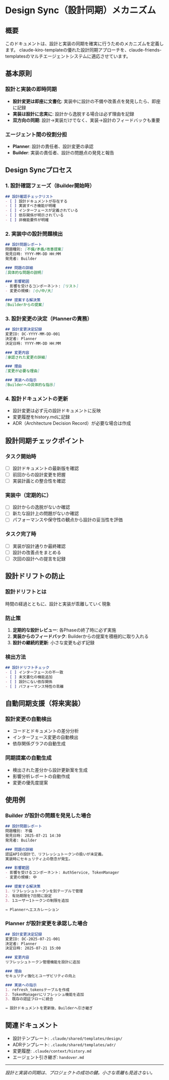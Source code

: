 # Design Sync（設計同期）メカニズム

## 概要
このドキュメントは、設計と実装の同期を確実に行うためのメカニズムを定義します。
claude-kiro-templateの優れた設計同期アプローチを、claude-friends-templatesのマルチエージェントシステムに適応させています。

## 基本原則

### 設計と実装の即時同期
- **設計変更は即座に文書化**: 実装中に設計の不備や改善点を発見したら、即座に記録
- **実装は設計に忠実に**: 設計から逸脱する場合は必ず理由を記録
- **双方向の同期**: 設計→実装だけでなく、実装→設計のフィードバックも重要

### エージェント間の役割分担
- **Planner**: 設計の責任者、設計変更の承認
- **Builder**: 実装の責任者、設計の問題点の発見と報告

## Design Syncプロセス

### 1. 設計確認フェーズ（Builder開始時）
```markdown
## 設計確認チェックリスト
- [ ] 設計ドキュメントが存在する
- [ ] 実装すべき機能が明確
- [ ] インターフェースが定義されている
- [ ] 依存関係が明示されている
- [ ] 非機能要件が明確
```

### 2. 実装中の設計問題検出
```markdown
## 設計問題レポート
問題種別: [不備/矛盾/改善提案]
発見日時: YYYY-MM-DD HH:MM
発見者: Builder

### 問題の詳細
[具体的な問題の説明]

### 影響範囲
- 影響を受けるコンポーネント: [リスト]
- 変更の規模: [小/中/大]

### 提案する解決策
[Builderからの提案]
```

### 3. 設計変更の決定（Plannerの責務）
```markdown
## 設計変更決定記録
変更ID: DC-YYYY-MM-DD-001
決定者: Planner
決定日時: YYYY-MM-DD HH:MM

### 変更内容
[承認された変更の詳細]

### 理由
[変更が必要な理由]

### 実装への指示
[Builderへの具体的な指示]
```

### 4. 設計ドキュメントの更新
- 設計変更は必ず元の設計ドキュメントに反映
- 変更履歴をhistory.mdに記録
- ADR（Architecture Decision Record）が必要な場合は作成

## 設計同期チェックポイント

### タスク開始時
- [ ] 設計ドキュメントの最新版を確認
- [ ] 前回からの設計変更を把握
- [ ] 実装計画との整合性を確認

### 実装中（定期的に）
- [ ] 設計からの逸脱がないか確認
- [ ] 新たな設計上の問題がないか確認
- [ ] パフォーマンスや保守性の観点から設計の妥当性を評価

### タスク完了時
- [ ] 実装が設計通りか最終確認
- [ ] 設計の改善点をまとめる
- [ ] 次回の設計への提言を記録

## 設計ドリフトの防止

### 設計ドリフトとは
時間の経過とともに、設計と実装が乖離していく現象

### 防止策
1. **定期的な設計レビュー**: 各Phaseの終了時に必ず実施
2. **実装からのフィードバック**: Builderからの提案を積極的に取り入れる
3. **設計の継続的更新**: 小さな変更も必ず記録

### 検出方法
```markdown
## 設計ドリフトチェック
- [ ] インターフェースの不一致
- [ ] 未文書化の機能追加
- [ ] 設計にない依存関係
- [ ] パフォーマンス特性の乖離
```

## 自動同期支援（将来実装）

### 設計変更の自動検出
- コードとドキュメントの差分分析
- インターフェース変更の自動検出
- 依存関係グラフの自動生成

### 同期提案の自動生成
- 検出された差分から設計更新案を生成
- 影響分析レポートの自動作成
- 変更の優先度提案

## 使用例

### Builder が設計の問題を発見した場合
```markdown
## 設計問題レポート
問題種別: 不備
発見日時: 2025-07-21 14:30
発見者: Builder

### 問題の詳細
認証APIの設計で、リフレッシュトークンの扱いが未定義。
実装時にセキュリティ上の懸念が発生。

### 影響範囲
- 影響を受けるコンポーネント: AuthService, TokenManager
- 変更の規模: 中

### 提案する解決策
1. リフレッシュトークンを別テーブルで管理
2. 有効期限を7日間に設定
3. 1ユーザー1トークンの制限を追加

→ Plannerへエスカレーション
```

### Planner が設計変更を承認した場合
```markdown
## 設計変更決定記録
変更ID: DC-2025-07-21-001
決定者: Planner
決定日時: 2025-07-21 15:00

### 変更内容
リフレッシュトークン管理機能を設計に追加

### 理由
セキュリティ強化とユーザビリティの向上

### 実装への指示
1. refresh_tokensテーブルを作成
2. TokenManagerにリフレッシュ機能を追加
3. 既存の認証フローに統合

→ 設計ドキュメントを更新後、Builderへ引き継ぎ
```

## 関連ドキュメント
- 設計テンプレート: `.claude/shared/templates/design/`
- ADRテンプレート: `.claude/shared/templates/adr/`
- 変更履歴: `.claude/context/history.md`
- エージェント引き継ぎ: `handover.md`

---
*設計と実装の同期は、プロジェクトの成功の鍵。小さな乖離も見逃さない。*